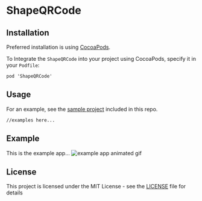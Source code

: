 #  ShapeQRCode

## Installation

Preferred installation is using [CocoaPods](https://cocoapods.org).

To Integrate the `ShapeQRCode` into your project using CocoaPods, specify it in your  `Podfile`:
```
pod 'ShapeQRCode'
```

## Usage
For an example, see the [sample project](Example) included in this repo.

```
//examples here...
```

## Example
This is the example app...
![example app animated gif](.github/ShapeQRCode%20Example%20Video.gif)

## License

This project is licensed under the MIT License - see the [LICENSE](LICENSE) file for details
